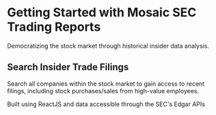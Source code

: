 # Getting Started with Mosaic SEC Trading Reports
Democratizing the stock market through historical insider data analysis.

## Search Insider Trade Filings

Search all companies within the stock market to gain access to recent filings, including stock purchases/sales from high-value employees.

Built using ReactJS and data accessible through the SEC's Edgar APIs
